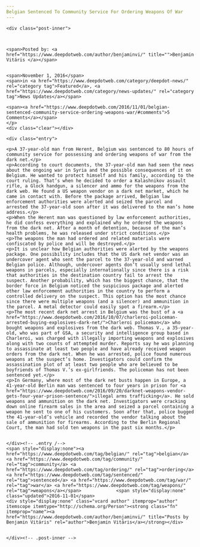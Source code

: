 ```yaml
---
Belgian Sentenced To Community Service For Ordering Weapons Of War
---
```

<article class="post-listing post-16205 post type-post status-publish format-standard has-post-thumbnail hentry  tag-belgian tag-community tag-ordering tag-sentenced tag-war tag-weapons">
    
    <div class="post-inner">
    
    
        
    <span>Posted by: <a href="https://www.deepdotweb.com/author/benjaminvi/" title="">Benjamin Vitáris </a></span>
    
    
    <span>November 1, 2016</span>
    <span>in <a href="https://www.deepdotweb.com/category/deepdot-news/" rel="category tag">Featured</a>, <a href="https://www.deepdotweb.com/category/news-updates/" rel="category tag">News Updates</a></span>
    
    <span><a href="https://www.deepdotweb.com/2016/11/01/belgian-sentenced-community-service-ordering-weapons-war/#comments">5 Comments</a></span>
    </p>
    <div class="clear"></div>
    
    <div class="entry">
    
    <p>A 37-year-old man from Herent, Belgium was sentenced to 80 hours of community service for possessing and ordering weapons of war from the dark net.</p>
    <p>According to court documents, the 37-year-old man had seen the news about the ongoing war in Syria and the possible consequences of it on Belgium. He wanted to protect himself and his family, according to the court ruling. That’s when he decided to order a Kalashnikov assault rifle, a Glock handgun, a silencer and ammo for the weapons from the dark web. He found a US weapon vendor on a dark net market, which he came in contact with. Before the package arrived, Belgian law enforcement authorities were alerted and seized the parcel and arrested the 37-year-old soon after it was delivered to the man’s home address.</p>
    <p>When the Herent man was questioned by law enforcement authorities, he did confess everything and explained why he ordered the weapons from the dark net. After a month of detention, because of the man’s health problems, he was released under strict conditions.</p>
    <p>The weapons the man had ordered and related materials were confiscated by police and will be destroyed.</p>
    <p>It is unclear how Belgian authorities were alerted by the weapons package. One possibility includes that the US dark net vendor was an undercover agent who sent the parcel to the 37-year-old and warned Belgian police. Although, undercover agents don’t usually send lethal weapons in parcels, especially internationally since there is a risk that authorities in the destination country fail to arrest the suspect. Another probability, which has the biggest chance, that the border force in Belgium noticed the suspicious package and alerted other law enforcement authorities in the country to perform a controlled delivery on the suspect. This option has the most chance since there were multiple weapons (and a silencer) and ammunition in the parcel. A metal detector could easily spot a firearm.</p>
    <p>The most recent dark net arrest in Belgium was the bust of a <a href="https://www.deepdotweb.com/2016/10/07/charleroi-policeman-arrested-buying-explosives-dark-net/">Charleroi policeman</a> who bought weapons and explosives from the dark web. Thomas V., a 35-year-old, who was part of GSA, a security and intelligence group based in Charleroi, was charged with illegally importing weapons and explosives along with two counts of attempted murder. Reports say he was planning to assassinate at least two people and have already received weapon orders from the dark net. When he was arrested, police found numerous weapons at the suspect’s home. Investigators could confirm the assassination plot of at least two people who are believed to be boyfriends of Thomas V.’s ex-girlfriends. The policeman has not been sentenced yet.</p>
    <p>In Germany, where most of the dark net busts happen in Europe, a 41-year-old Berlin man was sentenced to four years in prison for <a href="https://www.deepdotweb.com/2016/09/20/darknet-weapons-vendor-gets-four-year-prison-sentence/">illegal arms trafficking</a>. He sold weapons and ammunition on the dark net. Investigators were cracking down online firearm sales in the area and seized a parcel containing a weapon he sent to one of his customers. Soon after that, police bugged the 41-year-old’s vehicle and recorded the vendor talking about the sale of ammunition for firearms. According to the Berlin Regional Court, the man had sold ten weapons in the past six months.</p>
    
    
    </div><!-- .entry /-->
    <span style="display:none"><a href="https://www.deepdotweb.com/tag/belgian/" rel="tag">belgian</a> <a href="https://www.deepdotweb.com/tag/community/" rel="tag">community</a> <a href="https://www.deepdotweb.com/tag/ordering/" rel="tag">ordering</a> <a href="https://www.deepdotweb.com/tag/sentenced/" rel="tag">sentenced</a> <a href="https://www.deepdotweb.com/tag/war/" rel="tag">war</a> <a href="https://www.deepdotweb.com/tag/weapons/" rel="tag">weapons</a></span>				<span style="display:none" class="updated">2016-11-01</span>
    <div style="display:none" class="vcard author" itemprop="author" itemscope itemtype="http://schema.org/Person"><strong class="fn" itemprop="name"><a href="https://www.deepdotweb.com/author/benjaminvi/" title="Posts by Benjamin Vitáris" rel="author">Benjamin Vitáris</a></strong></div>
    
    
    </div><!-- .post-inner -->
</article><!-- .post-listing -->

